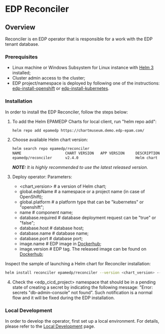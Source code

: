 # EDP Reconciler

## Overview

Reconciler is en EDP operator that is responsible for a work with the EDP tenant database.

### Prerequisites
* Linux machine or Windows Subsystem for Linux instance with [Helm 3](https://helm.sh/docs/intro/install/) installed;
* Cluster admin access to the cluster;
* EDP project/namespace is deployed by following one of the instructions: [edp-install-openshift](https://github.com/epmd-edp/edp-install/blob/release-2.3/documentation/openshift_install_edp.md#edp-project) or [edp-install-kubernetes](https://github.com/epmd-edp/edp-install/blob/release-2.3/documentation/kubernetes_install_edp.md#edp-namespace).

### Installation
In order to install the EDP Reconciler, follow the steps below:

1. To add the Helm EPAMEDP Charts for local client, run "helm repo add":
     ```bash
     helm repo add epamedp https://chartmuseum.demo.edp-epam.com/
     ```
2. Choose available Helm chart version:
     ```bash
     helm search repo epamedp/reconciler
     NAME                    CHART VERSION   APP VERSION     DESCRIPTION
     epamedp/reconciler      v2.4.0                          Helm chart for Golang application/service deplo...
     ```

    _**NOTE:** It is highly recommended to use the latest released version._
3. Deploy operator:
Parameters:
    - <chart_version>                               # a version of Helm chart;
    - global.edpName                                # a namespace or a project name (in case of OpenShift);
    - global.platform                               # a platform type that can be "kubernetes" or "openshift";
    - name                                          # component name;
    - database.required                             # database deployment request can be "true" or "false";
    - database.host                                 # database host;
    - database.name                                 # database name;
    - database.port                                 # database port;
    - image.name                                    # EDP image in [Dockerhub](https://hub.docker.com/u/epamedp);
    - image.version                                 # EDP tag. The released image can be found on [Dockerhub](https://hub.docker.com/repository/docker/epamedp/reconciler/tags);

Inspect the sample of launching a Helm chart for Reconciler installation:
```bash
helm install reconciler epamedp/reconciler --version <chart_version> --set name=reconciler --set global.edpName=<edp_cicd_project> --set global.platform=<platform_type> --set image.name=epamedp/reconciler --set image.version=<operator_version>
```

4.  Check the <edp_cicd_project> namespace that should be in a pending state of creating a secret by indicating the following message: "Error: secrets "db-admin-console" not found". Such notification is a normal flow and it will be fixed during the EDP installation.

### Local Development
In order to develop the operator, first set up a local environment. For details, please refer to the [Local Development](documentation/local-development.md) page.